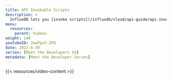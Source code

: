```yaml
---
title: API Invokable Scripts
description: >
  InfluxDB lets you [invoke scripts](/influxdb/cloud/api-guide/api-invokable-scripts/) using the InfluxDB APIs ([InfluxDB Cloud API](/influxdb/cloud/api/) and [InfluxDB OSS (open source) API](/influxdb/latest/api/)). Here, Jay Clifford explains how to use this feature with custom endpoints to improve the functionality, efficiency, and security of your applications.
menu:
  resources:
    parent: Videos
weight: 140
youtubeID: JwuPpuY-ZF8
date: 2022-6-30
series: [Meet the Developers S4]
metadata: [Meet the Developer Series]
---
```


{{< resources/video-content >}}
